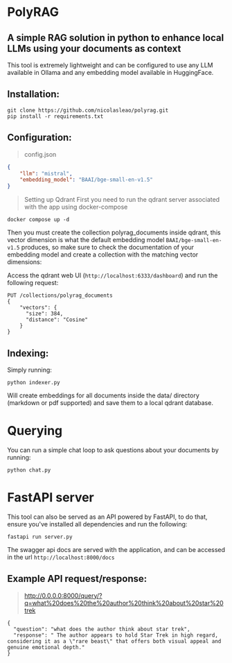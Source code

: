 # PolyRAG
## A simple RAG solution in python to enhance local LLMs using your documents as context

This tool is extremely lightweight and can be configured to use any LLM available in Ollama
and any embedding model available in HuggingFace.

## Installation:
```
git clone https://github.com/nicolasleao/polyrag.git
pip install -r requirements.txt
```

## Configuration:
> config.json
```json
{
	"llm": "mistral",
	"embedding_model": "BAAI/bge-small-en-v1.5"
}
```

> Setting up Qdrant
First you need to run the qdrant server associated with the app using docker-compose
```
docker compose up -d
```

Then you must create the collection polyrag_documents inside qdrant, this vector dimension is what the default embedding model `BAAI/bge-small-en-v1.5` produces, so make sure to check the documentation of your embedding model and create a collection with the matching vector dimensions:

Access the qdrant web UI (`http://localhost:6333/dashboard`) and run the following request:
```
PUT /collections/polyrag_documents
{
    "vectors": {
      "size": 384,
      "distance": "Cosine"
    }
}
```

## Indexing:

Simply running:
```
python indexer.py
```
Will create embeddings for all documents inside the data/ directory (markdown or pdf supported)
and save them to a local qdrant database.

# Querying
You can run a simple chat loop to ask questions about your documents by running:
```
python chat.py
```

# FastAPI server
This tool can also be served as an API powered by FastAPI, to do that, ensure you've installed all dependencies and run the following:
```
fastapi run server.py
```

The swagger api docs are served with the application, and can be accessed in the url
`http://localhost:8000/docs`

## Example API request/response:
> http://0.0.0.0:8000/query/?q=what%20does%20the%20author%20think%20about%20star%20trek
```
{
  "question": "what does the author think about star trek",
  "response": " The author appears to hold Star Trek in high regard, considering it as a \"rare beast\" that offers both visual appeal and genuine emotional depth."
}
```
